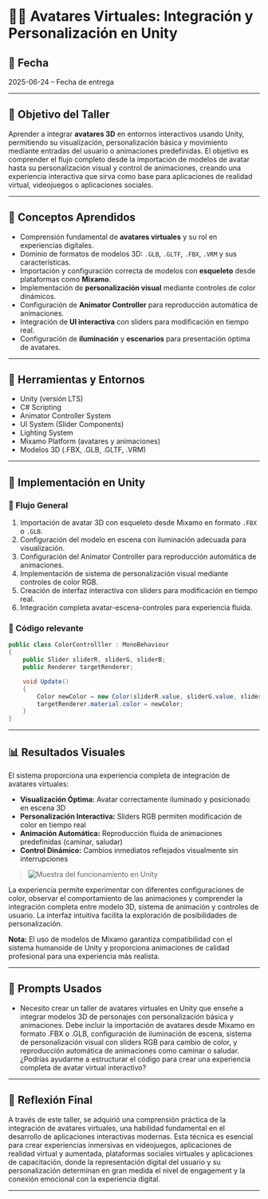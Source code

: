 # 🧍‍♂️ Avatares Virtuales: Integración y Personalización en Unity

## 📅 Fecha
2025-06-24 – Fecha de entrega

---

## 🎯 Objetivo del Taller

Aprender a integrar **avatares 3D** en entornos interactivos usando Unity, permitiendo su visualización, personalización básica y movimiento mediante entradas del usuario o animaciones predefinidas. El objetivo es comprender el flujo completo desde la importación de modelos de avatar hasta su personalización visual y control de animaciones, creando una experiencia interactiva que sirva como base para aplicaciones de realidad virtual, videojuegos o aplicaciones sociales.

---

## 🧠 Conceptos Aprendidos

- Comprensión fundamental de **avatares virtuales** y su rol en experiencias digitales.
- Dominio de formatos de modelos 3D: `.GLB`, `.GLTF`, `.FBX`, `.VRM` y sus características.
- Importación y configuración correcta de modelos con **esqueleto** desde plataformas como **Mixamo**.
- Implementación de **personalización visual** mediante controles de color dinámicos.
- Configuración de **Animator Controller** para reproducción automática de animaciones.
- Integración de **UI interactiva** con sliders para modificación en tiempo real.
- Configuración de **iluminación** y **escenarios** para presentación óptima de avatares.

---

## 🔧 Herramientas y Entornos

- Unity (versión LTS)
- C# Scripting
- Animator Controller System
- UI System (Slider Components)
- Lighting System
- Mixamo Platform (avatares y animaciones)
- Modelos 3D (.FBX, .GLB, .GLTF, .VRM)

---

## 🧪 Implementación en Unity

### 🔹 Flujo General
1. Importación de avatar 3D con esqueleto desde Mixamo en formato `.FBX` o `.GLB`.
2. Configuración del modelo en escena con iluminación adecuada para visualización.
3. Configuración del Animator Controller para reproducción automática de animaciones.
4. Implementación de sistema de personalización visual mediante controles de color RGB.
5. Creación de interfaz interactiva con sliders para modificación en tiempo real.
6. Integración completa avatar-escena-controles para experiencia fluida.

### 🔹 Código relevante

```csharp
public class ColorControlller : MonoBehaviour
{
    public Slider sliderR, sliderG, sliderB;
    public Renderer targetRenderer;

    void Update()
    {
        Color newColor = new Color(sliderR.value, sliderG.value, sliderB.value);
        targetRenderer.material.color = newColor;
    }
}
```

---

## 📊 Resultados Visuales

El sistema proporciona una experiencia completa de integración de avatares virtuales:
- **Visualización Óptima:** Avatar correctamente iluminado y posicionado en escena 3D
- **Personalización Interactiva:** Sliders RGB permiten modificación de color en tiempo real
- **Animación Automática:** Reproducción fluida de animaciones predefinidas (caminar, saludar)
- **Control Dinámico:** Cambios inmediatos reflejados visualmente sin interrupciones

> ![Muestra del funcionamiento en Unity](https://github.com/Jul1014/Compuvisual-General/blob/master/2025-06-24-Taller20_Avatares_Virtuales/Unity/GifAvataresVirtuales.gif)

La experiencia permite experimentar con diferentes configuraciones de color, observar el comportamiento de las animaciones y comprender la integración completa entre modelo 3D, sistema de animación y controles de usuario. La interfaz intuitiva facilita la exploración de posibilidades de personalización.

**Nota:** El uso de modelos de Mixamo garantiza compatibilidad con el sistema humanoide de Unity y proporciona animaciones de calidad profesional para una experiencia más realista.

---

## 🧩 Prompts Usados

- Necesito crear un taller de avatares virtuales en Unity que enseñe a integrar modelos 3D de personajes con personalización básica y animaciones. Debe incluir la importación de avatares desde Mixamo en formato .FBX o .GLB, configuración de iluminación de escena, sistema de personalización visual con sliders RGB para cambio de color, y reproducción automática de animaciones como caminar o saludar. ¿Podrías ayudarme a estructurar el código para crear una experiencia completa de avatar virtual interactivo?

---

## 💬 Reflexión Final

A través de este taller, se adquirió una comprensión práctica de la integración de avatares virtuales, una habilidad fundamental en el desarrollo de aplicaciones interactivas modernas. Esta técnica es esencial para crear experiencias inmersivas en videojuegos, aplicaciones de realidad virtual y aumentada, plataformas sociales virtuales y aplicaciones de capacitación, donde la representación digital del usuario y su personalización determinan en gran medida el nivel de engagement y la conexión emocional con la experiencia digital.

---